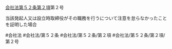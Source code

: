 [会社法第５２条第２項](会社法＿＿＿＿第５２条第２項)第２号

当該発起人又は設立時取締役がその職務を行うについて注意を怠らなかったことを証明した場合


#会社法
#会社法/第５２条
#会社法/第５２条/第２項
#会社法/第５２条/第２項/第２号
